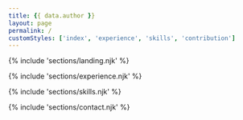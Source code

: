 ```yaml
---
title: {{ data.author }}
layout: page
permalink: /
customStyles: ['index', 'experience', 'skills', 'contribution']
---
```


{% include 'sections/landing.njk' %}

{% include 'sections/experience.njk' %}

{% include 'sections/skills.njk' %}

{% include 'sections/contact.njk' %}
